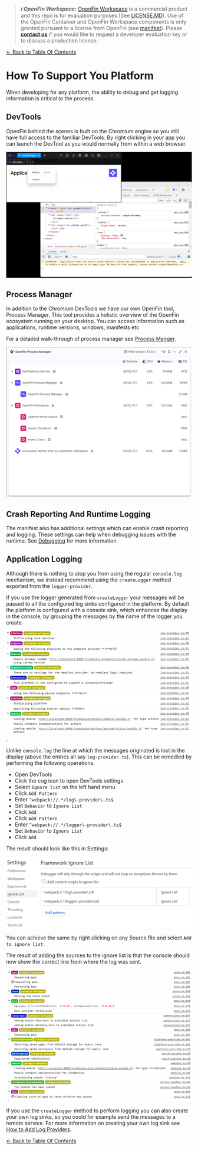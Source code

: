 > **_:information_source: OpenFin Workspace:_** [OpenFin Workspace](https://www.openfin.co/workspace/) is a commercial product and this repo is for evaluation purposes (See [LICENSE.MD](../LICENSE.MD)). Use of the OpenFin Container and OpenFin Workspace components is only granted pursuant to a license from OpenFin (see [manifest](../public/manifest.fin.json)). Please [**contact us**](https://www.openfin.co/workspace/poc/) if you would like to request a developer evaluation key or to discuss a production license.

[<- Back to Table Of Contents](../README.md)

# How To Support You Platform

When developing for any platform, the ability to debug and get logging information is critical to the process.

## DevTools

OpenFin behind the scenes is built on the Chromium engine so you still have full access to the familiar DevTools. By right clicking in your app you can launch the DevTool as you would normally from within a web browser.

![DevTools](./assets/devtools-launch.png)

## Process Manager

In addition to the Chromium DevTools we have our own OpenFin tool, Process Manager. This tool provides a holistic overview of the OpenFin ecosystem running on your desktop. You can access information such as applications, runtime versions, windows, manifests etc

For a detailed walk-through of process manager see [Process Manger](https://developers.openfin.co/of-docs/docs/process-manager).

![Process Manager](./assets/process-manager.png)

## Crash Reporting And Runtime Logging

The manifest also has additional settings which can enable crash reporting and logging. These settings can help when debugging issues with the runtime. See [Debugging](https://developers.openfin.co/of-docs/docs/debugging) for more information.

## Application Logging

Although there is nothing to stop you from using the regular `console.log` mechanism, we instead recommend using the `createLogger` method exported from the `logger-provider`.

If you use the logger generated from `createLogger` your messages will be passed to all the configured log sinks configured in the platform. By default the platform is configured with a console sink, which enhances the display in the console, by grouping the messages by the name of the logger you create.

![Console Logging](./assets/logging-console.png).

Unlike `console.log` the line at which the messages originated is lost in the display (above the entries all say `log-provider.ts`). This can be remedied by performing the following operations.

- Open DevTools
- Click the cog icon to open DevTools settings
- Select `Ignore list` on the left hand menu
- Click `Add Pattern`
- Enter `^webpack://.*/log\-provider\.ts$`
- Set `Behavior` to `Ignore List`
- Click `Add`
- Click `Add Pattern`
- Enter `^webpack://.*/logger\-provider\.ts$`
- Set `Behavior` to `Ignore List`
- Click `Add`

The result should look like this in Settings:

![Settings Ignore List](./assets/logging-ignore-list.png)

You can achieve the same by right clicking on any Source file and select `Add to ignore list`.

The result of adding the sources to the ignore list is that the console should now show the correct line from where the log was sent.

![Logging Console Ignored](./assets/logging-console-ignored.png)

If you use the `createLogger` method to perform logging you can also create your own log sinks, so you could for example send the messages to a remote service. For more information on creating your own log sink see [How to Add Log Providers](./how-to-add-log-providers.md).

[<- Back to Table Of Contents](../README.md)
